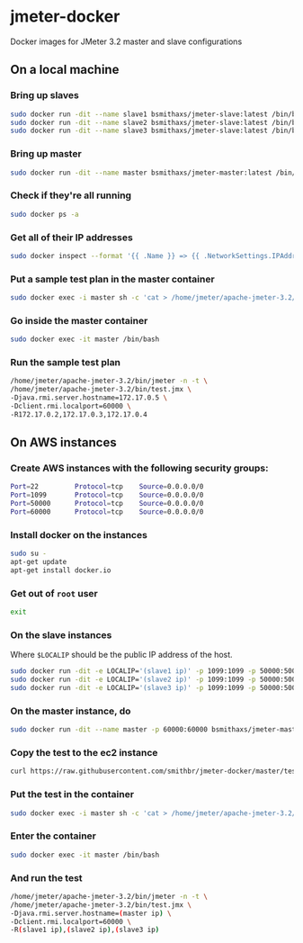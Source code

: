 # jmeter-docker

Docker images for JMeter 3.2 master and slave configurations

## On a local machine

### Bring up slaves

```bash
sudo docker run -dit --name slave1 bsmithaxs/jmeter-slave:latest /bin/bash && \
sudo docker run -dit --name slave2 bsmithaxs/jmeter-slave:latest /bin/bash && \
sudo docker run -dit --name slave3 bsmithaxs/jmeter-slave:latest /bin/bash
```

### Bring up master

```bash
sudo docker run -dit --name master bsmithaxs/jmeter-master:latest /bin/bash
```

### Check if they're all running

```bash
sudo docker ps -a
```

### Get all of their IP addresses

```bash
sudo docker inspect --format '{{ .Name }} => {{ .NetworkSettings.IPAddress }}' $(sudo docker ps -a -q)
```

### Put a sample test plan in the master container

```bash
sudo docker exec -i master sh -c 'cat > /home/jmeter/apache-jmeter-3.2/bin/test.jmx' < test.jmx
```

### Go inside the master container

```bash
sudo docker exec -it master /bin/bash
```

### Run the sample test plan

```bash
/home/jmeter/apache-jmeter-3.2/bin/jmeter -n -t \
/home/jmeter/apache-jmeter-3.2/bin/test.jmx \
-Djava.rmi.server.hostname=172.17.0.5 \
-Dclient.rmi.localport=60000 \
-R172.17.0.2,172.17.0.3,172.17.0.4
```

## On AWS instances

### Create AWS instances with the following security groups:

```bash
Port=22         Protocol=tcp    Source=0.0.0.0/0
Port=1099       Protocol=tcp    Source=0.0.0.0/0
Port=50000      Protocol=tcp    Source=0.0.0.0/0
Port=60000      Protocol=tcp    Source=0.0.0.0/0
```

### Install docker on the instances

```bash
sudo su -
apt-get update
apt-get install docker.io
```

### Get out of `root` user

```bash
exit
```

### On the slave instances

Where `$LOCALIP` should be the public IP address of the host.

```bash
sudo docker run -dit -e LOCALIP='(slave1 ip)' -p 1099:1099 -p 50000:50000 bsmithaxs/jmeter-slave:latest /bin/bash
sudo docker run -dit -e LOCALIP='(slave2 ip)' -p 1099:1099 -p 50000:50000 bsmithaxs/jmeter-slave:latest /bin/bash
sudo docker run -dit -e LOCALIP='(slave3 ip)' -p 1099:1099 -p 50000:50000 bsmithaxs/jmeter-slave:latest /bin/bash
```

### On the master instance, do

```bash
sudo docker run -dit --name master -p 60000:60000 bsmithaxs/jmeter-master:latest /bin/bash
```

### Copy the test to the ec2 instance

```bash
curl https://raw.githubusercontent.com/smithbr/jmeter-docker/master/test.jmx > test.jmx
```

### Put the test in the container

```bash
sudo docker exec -i master sh -c 'cat > /home/jmeter/apache-jmeter-3.2/bin/test.jmx' < test.jmx
```

### Enter the container

```bash
sudo docker exec -it master /bin/bash
```

### And run the test

```bash
/home/jmeter/apache-jmeter-3.2/bin/jmeter -n -t \
/home/jmeter/apache-jmeter-3.2/bin/test.jmx \
-Djava.rmi.server.hostname=(master ip) \
-Dclient.rmi.localport=60000 \
-R(slave1 ip),(slave2 ip),(slave3 ip)
```
